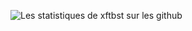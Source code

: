 ![Les statistiques de xftbst sur les github](https://github-readme-stats.vercel.app/api?username=xftbst&count_private=true&theme=vue)
